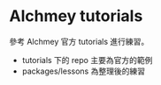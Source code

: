 # Alchmey tutorials

參考 Alchmey 官方 tutorials 進行練習。

* tutorials 下的 repo 主要為官方的範例
* packages/lessons 為整理後的練習